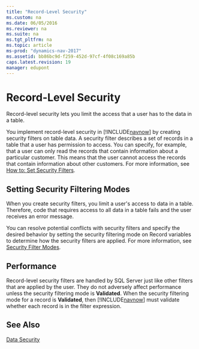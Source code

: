 ```yaml
---
title: "Record-Level Security"
ms.custom: na
ms.date: 06/05/2016
ms.reviewer: na
ms.suite: na
ms.tgt_pltfrm: na
ms.topic: article
ms-prod: "dynamics-nav-2017"
ms.assetid: bb86bc9d-f259-452d-97cf-4f08c169a85b
caps.latest.revision: 19
manager: edupont
---
```

# Record-Level Security
Record\-level security lets you limit the access that a user has to the data in a table.  
  
 You implement record\-level security in [!INCLUDE[navnow](includes/navnow_md.md)] by creating security filters on table data. A security filter describes a set of records in a table that a user has permission to access. You can specify, for example, that a user can only read the records that contain information about a particular customer. This means that the user cannot access the records that contain information about other customers. For more information, see [How to: Set Security Filters](../Topic/How%20to:%20Set%20Security%20Filters.md).  
  
## Setting Security Filtering Modes  
 When you create security filters, you limit a user's access to data in a table. Therefore, code that requires access to all data in a table fails and the user receives an error message.  
  
 You can resolve potential conflicts with security filters and specify the desired behavior by setting the security filtering mode on Record variables to determine how the security filters are applied. For more information, see [Security Filter Modes](Security-Filter-Modes.md).  
  
## Performance  
 Record\-level security filters are handled by SQL Server just like other filters that are applied by the user. They do not adversely affect performance unless the security filtering mode is **Validated**. When the security filtering mode for a record is **Validated**, then [!INCLUDE[navnow](includes/navnow_md.md)] must validate whether each record is in the filter expression.  
  
## See Also  
 [Data Security](Data-Security.md)